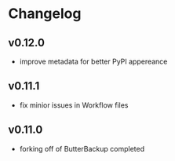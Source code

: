 # Changelog

## v0.12.0

* improve metadata for better PyPI appereance

## v0.11.1

* fix minior issues in Workflow files

## v0.11.0

* forking off of ButterBackup completed
